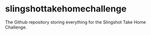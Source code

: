 # slingshottakehomechallenge
The Github repository storing everything for the Slingshot Take Home Challenge. 
